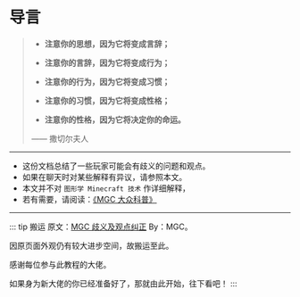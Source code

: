 # 导言

> - **注意你的思想，因为它将变成言辞；**  
> 
> - **注意你的言辞，因为它将变成行为；**  
>
> - **注意你的行为，因为它将变成习惯；**  
> 
> - **注意你的习惯，因为它将变成性格；**  
> 
> - **注意你的性格，因为它将决定你的命运。**  
> 
> —— 撒切尔夫人

---

- 这份文档总结了一些玩家可能会有歧义的问题和观点。
- 如果在聊天时对某些解释有异议，请参照本文。
- 本文并不对 `图形学 Minecraft 技术` 作详细解释，
- 若有需要，请阅读：[《MGC 大众科普》](https://mgchelp.yuque.com/docs/share/3c90de71-781c-4617-9b82-4b52752e79c2?view=doc_embed)

---

::: tip 搬运
原文：[MGC 歧义及观点纠正](https://mgchelp.yuque.com/docs/share/29cd3ba2-e040-4ad3-874c-2edbb7103ec3) By：MGC。

因原页面外观仍有较大进步空间，故搬运至此。

感谢每位参与此教程的大佬。

如果身为新大佬的你已经准备好了，那就由此开始，往下看吧！
:::
